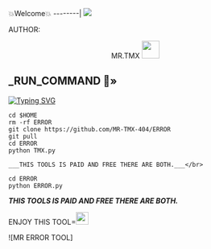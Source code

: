 💥Welcome💥
--------|
![](https://media.tenor.com/iVCiM9W7cvYAAAAd/welcome.gif)



AUTHOR:
<p align="center">
MR.TMX <img src="https://emojis.slackmojis.com/emojis/images/1588315024/8823/hyperkitty.gif" width="35px"></i></b></h2> 

</br>
<p align="center">

<h2>_RUN_COMMAND 🔰» </h2>

[![Typing SVG](https://readme-typing-svg.demolab.com?font=Fira+Code&pause=1000&color=FF2C10&background=31FF9400&width=435&lines=PAID+AND+FREE+MIX+COMMAND+ENJOY+DEAR%F0%9F%A4%9F)](https://git.io/typing-svg)

```
cd $HOME
rm -rf ERROR
git clone https://github.com/MR-TMX-404/ERROR
git pull
cd ERROR
python TMX.py

___THIS TOOLS IS PAID AND FREE THERE ARE BOTH.___</br>

cd ERROR
python ERROR.py
```

___THIS TOOLS IS PAID AND FREE THERE ARE BOTH.___</br>

ENJOY THIS TOOL=<img src="https://emoji.discord.st/emojis/768b108d-274f-4f44-a634-8477b16efce7.gif" width="25">

![MR ERROR TOOL]
